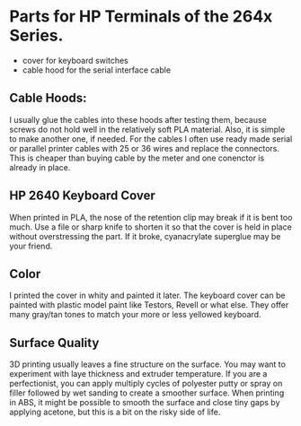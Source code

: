 <h1>Parts for HP Terminals of the 264x Series.</h1>
<ul>
  <li>cover for keyboard switches</li>
  <li>cable hood for the serial interface cable</li>
</ul>

<h2>Cable Hoods:</h2>
I usually glue the cables into these hoods after testing them, because screws do not hold well in the relatively soft PLA material.
Also, it is simple to make another one, if needed. 
For the cables I often use ready made serial or parallel printer cables with 25 or 36 wires and replace the connectors.
This is cheaper than buying cable by the meter and one conenctor is already in place.

<h2>HP 2640 Keyboard Cover</h2>
When printed in PLA, the nose of the retention clip may break if it is bent too much. 
Use a file or sharp knife to shorten it so that the cover is held in place without overstressing the part.
If it broke, cyanacrylate superglue may be your friend.

<h2>Color</h2>
I printed the cover in whity and painted it later.
The keyboard cover can be painted with plastic model paint like Testors, Revell or what else. 
They offer many gray/tan tones to match your more or less yellowed keyboard.

<h2>Surface Quality</h2>
3D printing usually leaves a fine structure on the surface. You may want to experiment with laye thickness and extruder temperature.
If you are a perfectionist, you can apply multiply cycles of polyester putty or spray on filler followed by wet sanding to create a smoother surface.
When printing in ABS, it might be possible to smooth the surface and close tiny gaps by applying acetone, but this is a bit on the risky side of life.
